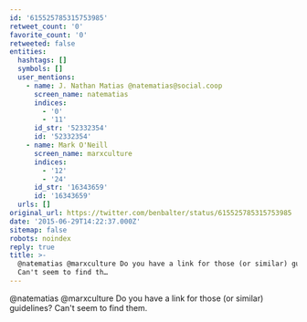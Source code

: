 ```yaml
---
id: '615525785315753985'
retweet_count: '0'
favorite_count: '0'
retweeted: false
entities:
  hashtags: []
  symbols: []
  user_mentions:
    - name: J. Nathan Matias @natematias@social.coop
      screen_name: natematias
      indices:
        - '0'
        - '11'
      id_str: '52332354'
      id: '52332354'
    - name: Mark O'Neill
      screen_name: marxculture
      indices:
        - '12'
        - '24'
      id_str: '16343659'
      id: '16343659'
  urls: []
original_url: https://twitter.com/benbalter/status/615525785315753985
date: '2015-06-29T14:22:37.000Z'
sitemap: false
robots: noindex
reply: true
title: >-
  @natematias @marxculture Do you have a link for those (or similar) guidelines?
  Can't seem to find th…
---
```


@natematias @marxculture Do you have a link for those (or similar) guidelines? Can't seem to find them.